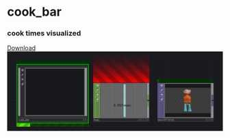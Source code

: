 # cook_bar
### cook times visualized
[Download](https://github.com/heestand/cook_bar/blob/master/cook_bar.tox?raw=true)
![cook_bar example](https://raw.githubusercontent.com/heestand/cook_bar/master/assets/cook_bar_example.png)
